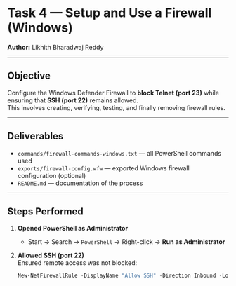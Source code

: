   # Task 4 — Setup and Use a Firewall (Windows)

**Author:** Likhith Bharadwaj Reddy  

---

##  Objective
Configure the Windows Defender Firewall to **block Telnet (port 23)** while ensuring that **SSH (port 22)** remains allowed.  
This involves creating, verifying, testing, and finally removing firewall rules.

---

##  Deliverables
- `commands/firewall-commands-windows.txt` — all PowerShell commands used  
- `exports/firewall-config.wfw` — exported Windows firewall configuration (optional)  
- `README.md` — documentation of the process  

---

##  Steps Performed

1. **Opened PowerShell as Administrator**  
   - Start → Search → `PowerShell` → Right-click → **Run as Administrator**  

2. **Allowed SSH (port 22)**  
   Ensured remote access was not blocked:  
   ```powershell
   New-NetFirewallRule -DisplayName "Allow SSH" -Direction Inbound -LocalPort 22 -Protocol TCP -Action Allow

